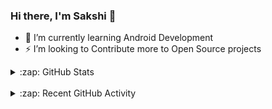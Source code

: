 ### Hi there, I'm Sakshi 👋

- 🌱 I’m currently learning Android Development 
- ⚡ I’m looking to Contribute more to Open Source projects

<details>
  <summary>:zap: GitHub Stats</summary>
  <img align="left" alt="Sakshi's Github Stats" src="https://github-readme-stats.vercel.app/api?username=sakshi-1604&show_icons=true&theme=material-palenight"/>
</details>
<br />

<details>
  <summary>:zap: Recent GitHub Activity</summary>
</details>
